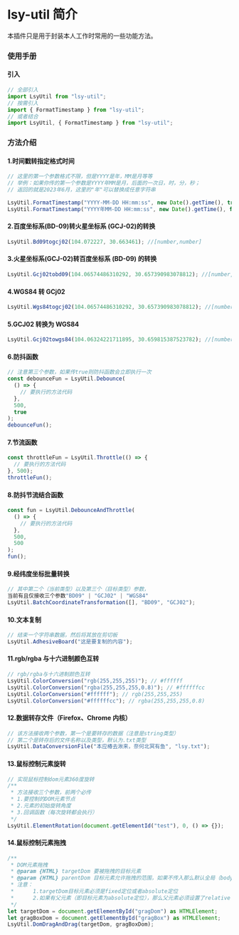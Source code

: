 # lsy-util 简介

本插件只是用于封装本人工作时常用的一些功能方法。

### 使用手册

#### 引入

```js
// 全部引入
import LsyUtil from "lsy-util";
// 按需引入
import { FormatTimestamp } from "lsy-util";
// 或者结合
import LsyUtil, { FormatTimestamp } from "lsy-util";
```

### 方法介绍

#### 1.时间戳转指定格式时间

```js
// 这里的第一个参数格式不限，但是YYYY是年，MM是月等等
// 举例：如果你传的第一个参数是YYYY年MM是月，后面的一次日，时，分，秒；
// 返回的就是2023年6月，这里的"年"可以替换成任意字符串

LsyUtil.FormatTimestamp("YYYY-MM-DD HH:mm:ss", new Date().getTime(), true); // 2023-06-14 32:32:32
LsyUtil.FormatTimestamp("YYYY年MM-DD HH:mm:ss", new Date().getTime(), false); // 2023年6-14 32:32:32
```

#### 2.百度坐标系(BD-09)转火星坐标系 (GCJ-02)的转换

```js
LsyUtil.Bd09togcj02(104.072227, 30.663461); //[number,number]
```

#### 3.火星坐标系(GCJ-02)转百度坐标系 (BD-09) 的转换

```js
LsyUtil.Gcj02tobd09(104.06574486310292, 30.657390983078812); //[number,number]
```

#### 4.WGS84 转 GCj02

```js
LsyUtil.Wgs84togcj02(104.06574486310292, 30.657390983078812); //[number,number]
```

#### 5.GCJ02 转换为 WGS84

```js
LsyUtil.Gcj02towgs84(104.06324221711895, 30.659815387523782); //[number,number]
```

#### 6.防抖函数

```js
// 注意第三个参数，如果传true则防抖函数会立即执行一次
const debounceFun = LsyUtil.Debounce(
  () => {
    // 要执行的方法代码
  },
  500,
  true
);
debounceFun();
```

#### 7.节流函数

```js
const throttleFun = LsyUtil.Throttle(() => {
  // 要执行的方法代码
}, 500);
throttleFun();
```

#### 8.防抖节流结合函数

```js
const fun = LsyUtil.DebounceAndThrottle(
  () => {
    // 要执行的方法代码
  },
  500,
  500
);
fun();
```

#### 9.经纬度坐标批量转换

```js
// 其中第二个（当前类型）以及第三个（目标类型）参数，
当前有且仅接收三个参数"BD09" | "GCJ02" | "WGS84"
LsyUtil.BatchCoordinateTransformation([], "BD09", "GCJ02");
```

#### 10.文本复制

```js
// 结束一个字符串数据，然后将其放在剪切板
LsyUtil.AdhesiveBoard("这是要复制的内容");
```

#### 11.rgb/rgba 与十六进制颜色互转

```js
// rgb/rgba与十六进制颜色互转
LsyUtil.ColorConversion("rgb(255,255,255)"); // #ffffff
LsyUtil.ColorConversion("rgba(255,255,255,0.8)"); // #ffffffcc
LsyUtil.ColorConversion("#ffffff"); // rgb(255,255,255)
LsyUtil.ColorConversion("#ffffffcc"); // rgba(255,255,255,0.8)
```

#### 12.数据转存文件（Firefox、Chrome 内核）

```js
// 该方法接收两个参数，第一个是要转存的数据（注意是string类型）
// 第二个是转存后的文件名称以及类型，默认为.txt类型
LsyUtil.DataConversionFile("本应椿去湫来，奈何北冥有鱼", "lsy.txt");
```

#### 13.鼠标控制元素旋转

```js
// 实现鼠标控制dom元素360度旋转
/**
 * 方法接收三个参数，前两个必传
 * 1.要控制的DOM元素节点
 * 2.元素的初始旋转角度
 * 3.回调函数（每次旋转都会执行）
 */
LsyUtil.ElementRotation(document.getElementId("test"), 0, () => {});
```

#### 14.鼠标控制元素拖拽

```js
/**
 * DOM元素拖拽
 * @param {HTML} targetDom 要被拖拽的目标元素
 * @param {HTML} parentDom 目标元素允许拖拽的范围，如果不传入那么默认全局（body）
 * 注意：
 *      1.targetDom目标元素必须是fixed定位或者absolute定位
 *      2.如果有父元素（即目标元素为absolute定位），那么父元素必须设置了relative
 */
let targetDom = document.getElementById("gragDom") as HTMLElement;
let gragBoxDom = document.getElementById("gragBox") as HTMLElement;
LsyUtil.DomDragAndDrag(targetDom, gragBoxDom);
```
